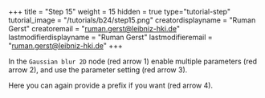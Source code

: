 +++
title = "Step 15"
weight = 15
hidden = true
type="tutorial-step"
tutorial_image = "/tutorials/b24/step15.png"
creatordisplayname = "Ruman Gerst"
creatoremail = "ruman.gerst@leibniz-hki.de"
lastmodifierdisplayname = "Ruman Gerst"
lastmodifieremail = "ruman.gerst@leibniz-hki.de"
+++

In the `Gaussian blur 2D` node (red arrow 1) enable multiple parameters (red arrow 2), and use the parameter setting (red arrow 3).

Here you can again provide a prefix if you want (red arrow 4).